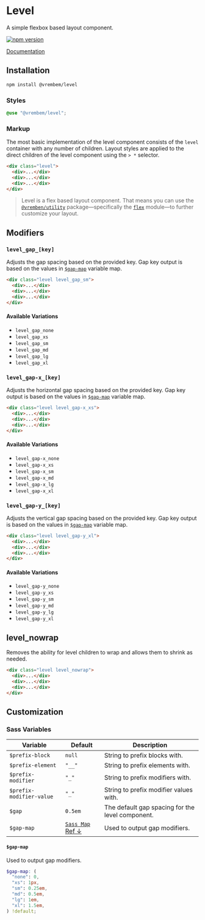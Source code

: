 # Level

A simple flexbox based layout component.

[![npm version](https://img.shields.io/npm/v/%40vrembem%2Flevel.svg)](https://www.npmjs.com/package/%40vrembem%2Flevel)

[Documentation](https://vrembem.com/packages/level)

## Installation

```sh
npm install @vrembem/level
```

### Styles

```scss
@use "@vrembem/level";
```

### Markup

The most basic implementation of the level component consists of the `level` container with any number of children. Layout styles are applied to the direct children of the level component using the `> *` selector.

```html
<div class="level">
  <div>...</div>
  <div>...</div>
  <div>...</div>
</div>
```

> Level is a flex based layout component. That means you can use the [`@vremben/utility`](https://github.com/sebnitu/vrembem/tree/main/packages/utility) package—specifically the [`flex`](https://github.com/sebnitu/vrembem/tree/main/packages/utility#flex) module—to further customize your layout.

## Modifiers

### `level_gap_[key]`

Adjusts the gap spacing based on the provided key. Gap key output is based on the values in [`$gap-map`](#gap-scale) variable map.

```html
<div class="level level_gap_sm">
  <div>...</div>
  <div>...</div>
  <div>...</div>
</div>
```

#### Available Variations

- `level_gap_none`
- `level_gap_xs`
- `level_gap_sm`
- `level_gap_md`
- `level_gap_lg`
- `level_gap_xl`

### `level_gap-x_[key]`

Adjusts the horizontal gap spacing based on the provided key. Gap key output is based on the values in [`$gap-map`](#gap-scale) variable map.

```html
<div class="level level_gap-x_xs">
  <div>...</div>
  <div>...</div>
  <div>...</div>
</div>
```

#### Available Variations

- `level_gap-x_none`
- `level_gap-x_xs`
- `level_gap-x_sm`
- `level_gap-x_md`
- `level_gap-x_lg`
- `level_gap-x_xl`

### `level_gap-y_[key]`

Adjusts the vertical gap spacing based on the provided key. Gap key output is based on the values in [`$gap-map`](#gap-scale) variable map.

```html
<div class="level level_gap-y_xl">
  <div>...</div>
  <div>...</div>
  <div>...</div>
</div>
```

#### Available Variations

- `level_gap-y_none`
- `level_gap-y_xs`
- `level_gap-y_sm`
- `level_gap-y_md`
- `level_gap-y_lg`
- `level_gap-y_xl`

## level_nowrap

Removes the ability for level children to wrap and allows them to shrink as needed.

```html
<div class="level level_nowrap">
  <div>...</div>
  <div>...</div>
  <div>...</div>
</div>
```

## Customization

### Sass Variables

| Variable                 | Default                             | Description                                      |
| ------------------------ | ----------------------------------- | ------------------------------------------------ |
| `$prefix-block`          | `null`                              | String to prefix blocks with.                    |
| `$prefix-element`        | `"__"`                              | String to prefix elements with.                  |
| `$prefix-modifier`       | `"_"`                               | String to prefix modifiers with.                 |
| `$prefix-modifier-value` | `"_"`                               | String to prefix modifier values with.           |
| `$gap`                   | `0.5em`                             | The default gap spacing for the level component. |
| `$gap-map`               | [`Sass Map` Ref &darr;](#gap-scale) | Used to output gap modifiers.                    |

#### `$gap-map`

Used to output gap modifiers.

```scss
$gap-map: (
  "none": 0,
  "xs": 1px,
  "sm": 0.25em,
  "md": 0.5em,
  "lg": 1em,
  "xl": 1.5em,
) !default;
```
